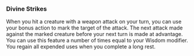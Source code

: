 ### Divine Strikes
When you hit a creature with a weapon attack on your turn, you can use your bonus action to mark the target of the attack. The next attack made against the marked creature before your next turn is made at advantage. You can use this feature a number of times equal to your Wisdom modifier. You regain all expended uses when you complete a long rest.